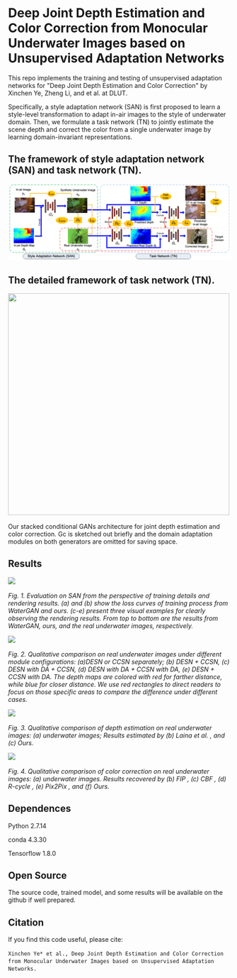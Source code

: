 # Deep Joint Depth Estimation and Color Correction from Monocular Underwater Images based on Unsupervised Adaptation Networks

This repo implements the training and testing of unsupervised adaptation networks for "Deep Joint Depth Estimation and Color Correction" by Xinchen Ye, Zheng Li, and et al. at DLUT.

Specifically, a style adaptation network (SAN) is first proposed to learn a style-level transformation to adapt in-air images to the style of underwater domain. Then, we formulate a task network (TN) to jointly estimate the scene depth and correct the color from a single underwater image by learning domain-invariant representations.

## The framework of style adaptation network (SAN) and task network (TN).

![](https://github.com/2017lizheng/DESN-CCSN/blob/master/images/frame.png)

## The detailed framework of task network (TN).

<img src="https://github.com/DLUT-ZhengLi/DESN-CCSN/blob/master/images/TNframe.png"  width="500" height="500">

Our stacked conditional GANs architecture for joint depth estimation and color correction. Gc is sketched out briefly and the domain adaptation modules on both generators are omitted for saving space.


## Results
![](https://github.com/DLUT-ZhengLi/DESN-CCSN/blob/master/images/SAN.png)

*Fig. 1. Evaluation on SAN from the perspective of training details and rendering results. (a) and (b) show the loss curves of training process from WaterGAN and ours. (c-e) present three visual examples for clearly observing the rendering results. From top to bottom are the results from WaterGAN, ours, and the real underwater images, respectively.*

![](https://github.com/DLUT-ZhengLi/DESN-CCSN/blob/master/images/TN.png)

*Fig. 2. Qualitative comparison on real underwater images under different module configurations: (a)DESN or CCSN separately; (b) DESN + CCSN, (c) DESN with DA + CCSN, (d) DESN with DA + CCSN with DA, (e) DESN + CCSN with DA. The depth maps are colored with red for farther distance, while blue for closer distance. We use red rectangles to direct readers to focus on those specific areas to compare the difference under different cases.*

![](https://github.com/DLUT-ZhengLi/DESN-CCSN/blob/master/images/TN2.png)

*Fig. 3. Qualitative comparison of depth estimation on real underwater images: (a) underwater images; Results estimated by (b) Laina et al. , and (c) Ours.*

![](https://github.com/DLUT-ZhengLi/DESN-CCSN/blob/master/images/TN3.png)

*Fig. 4. Qualitative comparison of color correction on real underwater images: (a) underwater images. Results recovered by (b) FIP , (c) CBF , (d) R-cycle , (e) Pix2Pix , and (f) Ours.*

## Dependences

Python 2.7.14 

conda 4.3.30

Tensorflow 1.8.0

## Open Source

The source code, trained model, and some results will be available on the github if well prepared.

## Citation 
If you find this code useful, please cite:

` Xinchen Ye* et al., Deep Joint Depth Estimation and Color Correction from Monocular Underwater Images based on Unsupervised Adaptation Networks. `





